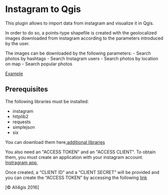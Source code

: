 # Instagram to Qgis

This plugin allows to import data from instagram and visualize it in Qgis.

In order to do so, a points-type shapefile is created with the geolocalized images downloaded from instagram according to the parameters introduced by the user.

The images can be downloaded by the following parameters:
	- Search photos by hashtags
	- Search Instagram users
	- Search photos by location on map
	- Search popular photos	

[Example](https://github.com/All4Gis/instagram2qgis/tree/master/example)

## Prerequisites

The following libraries must be installed:
- instagram
- httplib2
- requests	
- simplejson
- six 

You can download them here,[additional libraries](https://github.com/All4Gis/instagram2qgis/tree/master/lib)

You also need an "ACCESS TOKEN" and an "ACCESS CLIENT". To obtain them, you must create an application with your instagram account.
[Instragram app](https://www.instagram.com/developer/register/),

Once created, a “CLIENT ID” and a “CLIENT SECRET” will be provided and you can create the “ACCESS TOKEN" by accessing the following [link](http://instagram.pixelunion.net/)


 
[© All4gis 2016]





